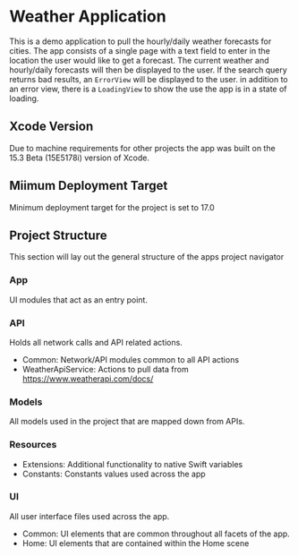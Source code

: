 # Weather Application

This is a demo application to pull the hourly/daily weather forecasts for cities. The app consists of a single page with a text field to enter in the location the user would like to get a forecast. The current weather and hourly/daily forecasts will then be displayed to the user. If the search query returns bad results, an `ErrorView` will be displayed to the user. in addition to an error view, there is a `LoadingView` to show the use the app is in a state of loading.

## Xcode Version

Due to machine requirements for other projects the app was built on the 15.3 Beta (15E5178i) version of Xcode. 

## Miimum Deployment Target

Minimum deployment target for the project is set to 17.0

## Project Structure

This section will lay out the general structure of the apps project navigator

### App

UI modules that act as an entry point.

### API

Holds all network calls and API related actions. 

- Common: Network/API modules common to all API actions
- WeatherApiService: Actions to pull data from https://www.weatherapi.com/docs/

### Models

All models used in the project that are mapped down from APIs.

### Resources

- Extensions: Additional functionality to native Swift variables
- Constants: Constants values used across the app

### UI

All user interface files used across the app.

- Common: UI elements that are common throughout all facets of the app.
- Home: UI elements that are contained within the Home scene



